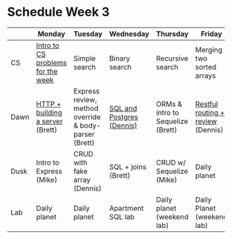 # Schedule Week 3

|      | Monday | Tuesday | Wednesday | Thursday | Friday |
|------|------|-------|--------|---------|-------|
| CS   | [Intro to CS problems for the week](../warmups/week-03.md) | Simple search | Binary search | Recursive search | Merging two sorted arrays |
| Dawn | [HTTP + building a server](../lectures/week-03/_1_monday/dawn/README.md) (Brett) | Express review, method override & body-parser (Brett) | [SQL and Postgres (Dennis)](../lectures/week-03/_3_wednesday/dawn/README.md) | ORMs & intro to Sequelize (Brett) | [Restful routing + review](../lectures/week-03/_5_friday/dawn/README.md) (Dennis) |
| Dusk | Intro to Express (Mike) | CRUD with fake array (Dennis) | SQL + joins (Brett) | CRUD w/ Sequelize (Mike) | Daily planet |
| Lab  | Daily planet | Daily planet | Apartment SQL lab | Daily planet (weekend lab) | Daily Planet (weekend lab) |
